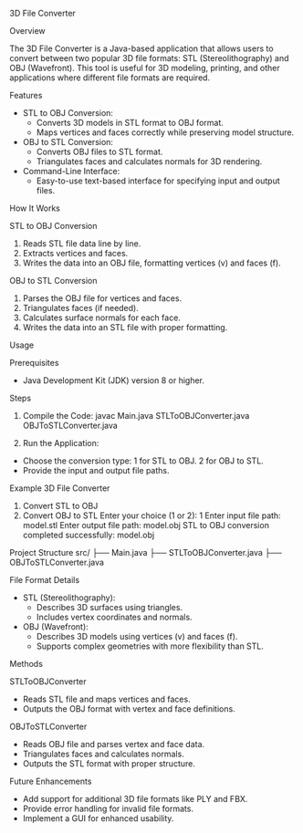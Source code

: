 3D File Converter

Overview

The 3D File Converter is a Java-based application that allows users to convert between two popular 3D file formats: STL (Stereolithography) and OBJ (Wavefront). This tool is useful for 3D modeling, printing, and other applications where different file formats are required.

Features
* STL to OBJ Conversion:
   * Converts 3D models in STL format to OBJ format.
   * Maps vertices and faces correctly while       preserving model structure.
* OBJ to STL Conversion:
   * Converts OBJ files to STL format.
   * Triangulates faces and calculates normals for 3D rendering.
* Command-Line Interface:
   * Easy-to-use text-based interface for specifying input and output files.

How It Works

STL to OBJ Conversion

1. Reads STL file data line by line.
2. Extracts vertices and faces.
3. Writes the data into an OBJ file, formatting vertices (v) and faces (f).

OBJ to STL Conversion

1. Parses the OBJ file for vertices and faces.
2. Triangulates faces (if needed).
3. Calculates surface normals for each face.
4. Writes the data into an STL file with proper formatting.

Usage

Prerequisites
* Java Development Kit (JDK) version 8 or higher.

Steps

1. Compile the Code:
   javac Main.java STLToOBJConverter.java OBJToSTLConverter.java

2. Run the Application:
* Choose the conversion type:
   1 for STL to OBJ.
   2 for OBJ to STL.
* Provide the input and output file paths.

Example
3D File Converter
1. Convert STL to OBJ
2. Convert OBJ to STL
Enter your choice (1 or 2): 1
Enter input file path: model.stl
Enter output file path: model.obj
STL to OBJ conversion completed successfully: model.obj

Project Structure
src/
├── Main.java
├── STLToOBJConverter.java
├── OBJToSTLConverter.java

File Format Details
* STL (Stereolithography):
   * Describes 3D surfaces using triangles.
   * Includes vertex coordinates and normals.
* OBJ (Wavefront):
   * Describes 3D models using vertices (v) and faces (f).
   * Supports complex geometries with more flexibility than STL.

Methods

STLToOBJConverter
* Reads STL file and maps vertices and faces.
* Outputs the OBJ format with vertex and face definitions.

OBJToSTLConverter
* Reads OBJ file and parses vertex and face data.
* Triangulates faces and calculates normals.
* Outputs the STL format with proper structure.

Future Enhancements
* Add support for additional 3D file formats like PLY and FBX.
* Provide error handling for invalid file formats.
* Implement a GUI for enhanced usability.